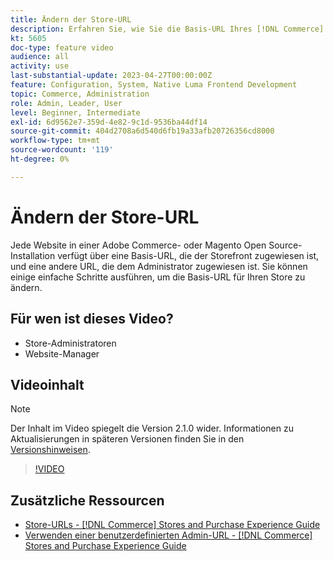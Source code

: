 ```yaml
---
title: Ändern der Store-URL
description: Erfahren Sie, wie Sie die Basis-URL Ihres [!DNL Commerce] Stores im Admin ändern.
kt: 5605
doc-type: feature video
audience: all
activity: use
last-substantial-update: 2023-04-27T00:00:00Z
feature: Configuration, System, Native Luma Frontend Development
topic: Commerce, Administration
role: Admin, Leader, User
level: Beginner, Intermediate
exl-id: 6d9562e7-359d-4e82-9c1d-9536ba44df14
source-git-commit: 404d2708a6d540d6fb19a33afb20726356cd8000
workflow-type: tm+mt
source-wordcount: '119'
ht-degree: 0%

---
```


# Ändern der Store-URL

Jede Website in einer Adobe Commerce- oder Magento Open Source-Installation verfügt über eine Basis-URL, die der Storefront zugewiesen ist, und eine andere URL, die dem Administrator zugewiesen ist. Sie können einige einfache Schritte ausführen, um die Basis-URL für Ihren Store zu ändern.

## Für wen ist dieses Video?

- Store-Administratoren
- Website-Manager

## Videoinhalt

>[!NOTE]
>
>Der Inhalt im Video spiegelt die Version 2.1.0 wider. Informationen zu Aktualisierungen in späteren Versionen finden Sie in den [Versionshinweisen](https://experienceleague.adobe.com/docs/commerce-operations/release/notes/overview.html).

>[!VIDEO](https://video.tv.adobe.com/v/35488?quality=12&learn=on)

## Zusätzliche Ressourcen

- [Store-URLs - [!DNL Commerce] Stores and Purchase Experience Guide](https://experienceleague.adobe.com/docs/commerce-admin/stores-sales/site-store/store-urls.html)
- [Verwenden einer benutzerdefinierten Admin-URL - [!DNL Commerce] Stores and Purchase Experience Guide](https://experienceleague.adobe.com/docs/commerce-admin/stores-sales/site-store/store-urls.html#use-a-custom-admin-url)
